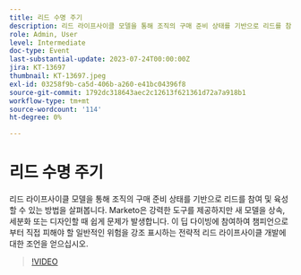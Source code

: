 ```yaml
---
title: 리드 수명 주기
description: 리드 라이프사이클 모델을 통해 조직의 구매 준비 상태를 기반으로 리드를 참여 및 육성할 수 있는 방법을 살펴봅니다. Marketo은 강력한 도구를 제공하지만 새 모델을 상속, 세분화 또는 디자인할 때 쉽게 문제가 발생합니다. 이 딥 다이빙에 참여하여 챔피언으로부터 직접 피해야 할 일반적인 위험을 강조 표시하는 전략적 리드 라이프사이클 개발에 대한 조언을 얻으십시오.
role: Admin, User
level: Intermediate
doc-type: Event
last-substantial-update: 2023-07-24T00:00:00Z
jira: KT-13697
thumbnail: KT-13697.jpeg
exl-id: 03258f9b-ca5d-406b-a260-e41bc04396f8
source-git-commit: 1792dc318643aec2c12613f621361d72a7a918b1
workflow-type: tm+mt
source-wordcount: '114'
ht-degree: 0%

---
```


# 리드 수명 주기

리드 라이프사이클 모델을 통해 조직의 구매 준비 상태를 기반으로 리드를 참여 및 육성할 수 있는 방법을 살펴봅니다. Marketo은 강력한 도구를 제공하지만 새 모델을 상속, 세분화 또는 디자인할 때 쉽게 문제가 발생합니다. 이 딥 다이빙에 참여하여 챔피언으로부터 직접 피해야 할 일반적인 위험을 강조 표시하는 전략적 리드 라이프사이클 개발에 대한 조언을 얻으십시오.

>[!VIDEO](https://video.tv.adobe.com/v/3421711/?learn=on)
